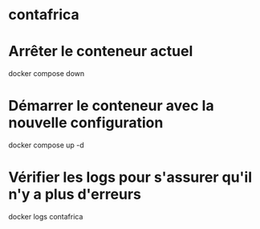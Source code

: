 # contafrica

# Arrêter le conteneur actuel
docker compose down

# Démarrer le conteneur avec la nouvelle configuration
docker compose up -d

# Vérifier les logs pour s'assurer qu'il n'y a plus d'erreurs
docker logs contafrica